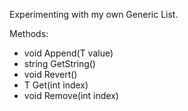 Experimenting with my own Generic List.

Methods:
 - void Append(T value)
 - string GetString()
 - void Revert()
 - T Get(int index)
 - void Remove(int index)

